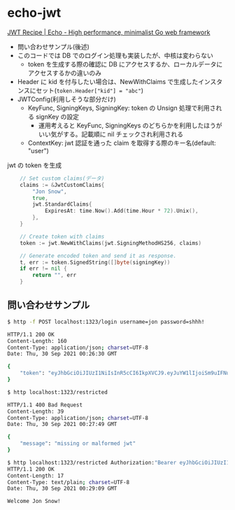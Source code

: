 # echo-jwt

[JWT Recipe | Echo - High performance, minimalist Go web framework](https://echo.labstack.com/cookbook/jwt/)

- 問い合わせサンプル(後述)
- このコードでは DB でのログイン処理も実装したが、中核は変わらない
  - token を生成する際の確認に DB にアクセスするか、ローカルデータにアクセスするかの違いのみ
- Header に kid を付与したい場合は、NewWithClaims で生成したインスタンスにセット(`token.Header["kid"] = "abc"`)
- JWTConfig(利用しそうな部分だけ)
  - KeyFunc, SigningKeys, SigningKey: token の Unsign 処理で利用される signKey の設定
    - 運用考えると KeyFunc, SigningKeys のどちらかを利用したほうがいい気がする。記載順に nil チェックされ利用される
  - ContextKey: jwt 認証を通った claim を取得する際のキー名(default: "user")

jwt の token を生成

```go
	// Set custom claims(データ)
	claims := &JwtCustomClaims{
		"Jon Snow",
		true,
		jwt.StandardClaims{
			ExpiresAt: time.Now().Add(time.Hour * 72).Unix(),
		},
	}

	// Create token with claims
	token := jwt.NewWithClaims(jwt.SigningMethodHS256, claims)

	// Generate encoded token and send it as response.
	t, err := token.SignedString([]byte(signingKey))
	if err != nil {
		return "", err
	}
```

## 問い合わせサンプル

```bash
$ http -f POST localhost:1323/login username=jon password=shhh!

HTTP/1.1 200 OK
Content-Length: 160
Content-Type: application/json; charset=UTF-8
Date: Thu, 30 Sep 2021 00:26:30 GMT

{
    "token": "eyJhbGciOiJIUzI1NiIsInR5cCI6IkpXVCJ9.eyJuYW1lIjoiSm9uIFNub3ciLCJhZG1pbiI6dHJ1ZSwiZXhwIjoxNjMzMjIwNzkwfQ.2z4QGzSrsnQ0p828jiJ6IgLIOrnfC20pX_W9vym4r3w"
}

$ http localhost:1323/restricted

HTTP/1.1 400 Bad Request
Content-Length: 39
Content-Type: application/json; charset=UTF-8
Date: Thu, 30 Sep 2021 00:27:49 GMT

{
    "message": "missing or malformed jwt"
}

$ http localhost:1323/restricted Authorization:"Bearer eyJhbGciOiJIUzI1NiIsInR5cCI6IkpXVCJ9.eyJuYW1lIjoiSm9uIFNub3ciLCJhZG1pbiI6dHJ1ZSwiZXhwIjoxNjMzMjIwNzkwfQ.2z4QGzSrsnQ0p828jiJ6IgLIOrnfC20pX_W9vym4r3w"
HTTP/1.1 200 OK
Content-Length: 17
Content-Type: text/plain; charset=UTF-8
Date: Thu, 30 Sep 2021 00:29:09 GMT

Welcome Jon Snow!
```
